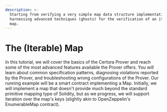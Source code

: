 ```yaml
---
description: >-
  Starting from verifying a very simple map data structure implementation, to
  harnessing advanced techniques (ghosts) for the verification of an iterable
  map.
---
```


# The \(Iterable\) Map

In this tutorial, we will cover the basics of the Certora Prover and reach some of the most advanced features available the Prover offers. You will learn about common specification patterns, diagnosing violations reported by the Prover, and troubleshooting wrong configurations of the Prover. Our running example will be a smart contract implementing a Map. Initially, we will implement a map that doesn't provide much beyond the standard primitive mapping type of Solidity, but as we progress, we will support iteration over the map's keys \(slightly akin to OpenZeppelin's EnumerableMap contract\).

